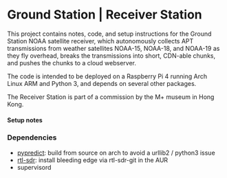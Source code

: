 # Ground Station | Receiver Station

This project contains notes, code, and setup instructions for the Ground Station NOAA satellite receiver, which autonomously collects APT transmissions from weather satellites NOAA-15, NOAA-18, and NOAA-19 as they fly overhead, breaks the transmissions into short, CDN-able chunks, and pushes the chunks to a cloud webserver.

The code is intended to be deployed on a Raspberry Pi 4 running Arch Linux ARM and Python 3, and depends on several other packages.

The Receiver Station is part of a commission by the M+ museum in Hong Kong.

#### Setup notes

### Dependencies

- [pypredict](https://github.com/nsat/pypredict): build from source on arch to avoid a urllib2 / python3 issue
- [rtl-sdr](https://github.com/osmocom/rtl-sdr): install bleeding edge via rtl-sdr-git in the AUR
- supervisord

